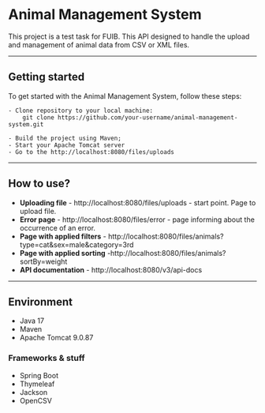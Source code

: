 # Animal Management System

This project is a test task for FUIB. 
This API designed to handle the upload and management of animal data from CSV or XML files.
****

## Getting started
To get started with the Animal Management System, follow these steps:

    - Clone repository to your local machine: 
        git clone https://github.com/your-username/animal-management-system.git
    
    - Build the project using Maven;
    - Start your Apache Tomcat server
    - Go to the http://localhost:8080/files/uploads
****

## How to use?
- **Uploading file** - http://localhost:8080/files/uploads - start point. Page to upload file.
- **Error page** - http://localhost:8080/files/error - page informing about the occurrence of an error.
- **Page with applied filters** - http://localhost:8080/files/animals?type=cat&sex=male&category=3rd
- **Page with applied sorting** -http://localhost:8080/files/animals?sortBy=weight
- **API documentation** - http://localhost:8080/v3/api-docs
****

## Environment
- Java 17
- Maven
- Apache Tomcat 9.0.87

### Frameworks & stuff
- Spring Boot
- Thymeleaf
- Jackson
- OpenCSV